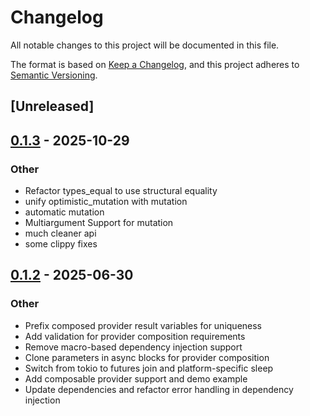 # Changelog

All notable changes to this project will be documented in this file.

The format is based on [Keep a Changelog](https://keepachangelog.com/en/1.0.0/),
and this project adheres to [Semantic Versioning](https://semver.org/spec/v2.0.0.html).

## [Unreleased]

## [0.1.3](https://github.com/wheregmis/dioxus-provider/compare/dioxus-provider-macros-v0.1.2...dioxus-provider-macros-v0.1.3) - 2025-10-29

### <!-- 3 -->Other

- Refactor types_equal to use structural equality
- unify optimistic_mutation with mutation
- automatic mutation
- Multiargument Support for mutation
- much cleaner api
- some clippy fixes

## [0.1.2](https://github.com/wheregmis/dioxus-provider/compare/dioxus-provider-macros-v0.1.1...dioxus-provider-macros-v0.1.2) - 2025-06-30

### <!-- 3 -->Other

- Prefix composed provider result variables for uniqueness
- Add validation for provider composition requirements
- Remove macro-based dependency injection support
- Clone parameters in async blocks for provider composition
- Switch from tokio to futures join and platform-specific sleep
- Add composable provider support and demo example
- Update dependencies and refactor error handling in dependency injection
